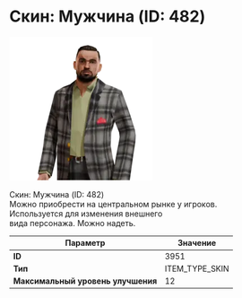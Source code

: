 # Скин: Мужчина (ID: 482)

![Item Image](../img/3951.webp?raw=true)

Скин: Мужчина (ID: 482)<br>Можно приобрести на центральном рынке у игроков.<br>Используется для изменения внешнего<br>вида персонажа. Можно надеть.


| Параметр | Значение |
|----------|----------|
| **ID** | 3951 |
| **Тип** | ITEM_TYPE_SKIN |
| **Максимальный уровень улучшения** | 12 |

